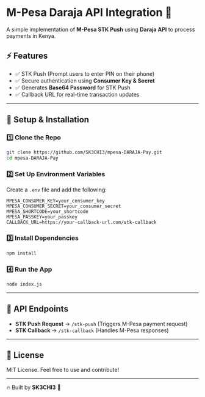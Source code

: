 # M-Pesa Daraja API Integration 🚀  

A simple implementation of **M-Pesa STK Push** using **Daraja API** to process payments in Kenya.

## ⚡ Features  
- ✅ STK Push (Prompt users to enter PIN on their phone)  
- ✅ Secure authentication using **Consumer Key & Secret**  
- ✅ Generates **Base64 Password** for STK Push  
- ✅ Callback URL for real-time transaction updates  

---

## 🔧 Setup & Installation  

### 1️⃣ Clone the Repo  
```bash
git clone https://github.com/SK3CHI3/mpesa-DARAJA-Pay.git
cd mpesa-DARAJA-Pay
```

### 2️⃣ Set Up Environment Variables  
Create a `.env` file and add the following:

```env
MPESA_CONSUMER_KEY=your_consumer_key
MPESA_CONSUMER_SECRET=your_consumer_secret
MPESA_SHORTCODE=your_shortcode
MPESA_PASSKEY=your_passkey
CALLBACK_URL=https://your-callback-url.com/stk-callback
```

### 3️⃣ Install Dependencies  
```bash
npm install
```

### 4️⃣ Run the App  
```bash
node index.js
```

---

## 📌 API Endpoints  
- **STK Push Request** → `/stk-push` (Triggers M-Pesa payment request)  
- **STK Callback** → `/stk-callback` (Handles M-Pesa responses)  

---

## 📜 License  
MIT License. Feel free to use and contribute!  

---

🔥 Built by **SK3CHI3** 🚀  
